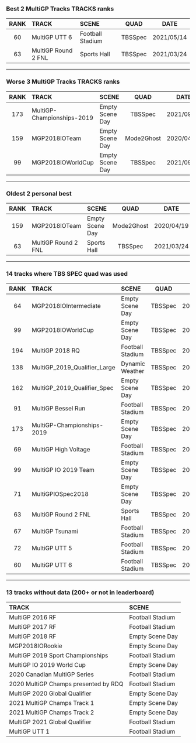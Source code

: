 ### Best 2 MultiGP Tracks TRACKS ranks
|RANK|TRACK|SCENE|QUAD|DATE|
|:---:|:---|:---|:---:|:---:|
|60|MultiGP UTT 6|Football Stadium|TBSSpec|2021/05/14|
|63|MultiGP Round 2 FNL|Sports Hall|TBSSpec|2021/03/24|
---
### Worse 3 MultiGP Tracks TRACKS ranks
|RANK|TRACK|SCENE|QUAD|DATE|
|:---:|:---|:---|:---:|:---:|
|173|MultiGP-Championships-2019|Empty Scene Day|TBSSpec|2021/09/08|
|159|MGP2018IOTeam|Empty Scene Day|Mode2Ghost|2020/04/19|
|99|MGP2018IOWorldCup|Empty Scene Day|TBSSpec|2021/09/07|
---
### Oldest 2 personal best
|RANK|TRACK|SCENE|QUAD|DATE|
|:---:|:---|:---|:---:|:---:|
|159|MGP2018IOTeam|Empty Scene Day|Mode2Ghost|2020/04/19|
|63|MultiGP Round 2 FNL|Sports Hall|TBSSpec|2021/03/24|
---
### 14 tracks where TBS SPEC quad was used
|RANK|TRACK|SCENE|QUAD|DATE|
|:---:|:---|:---|:---:|:---:|
|64|MGP2018IOIntermediate|Empty Scene Day|TBSSpec|2021/09/07|
|99|MGP2018IOWorldCup|Empty Scene Day|TBSSpec|2021/09/07|
|194|MultiGP 2018 RQ|Football Stadium|TBSSpec|2021/04/15|
|138|MultiGP_2019_Qualifier_Large|Dynamic Weather|TBSSpec|2021/09/08|
|162|MultiGP_2019_Qualifier_Spec|Empty Scene Day|TBSSpec|2021/05/14|
|91|MultiGP Bessel Run|Football Stadium|TBSSpec|2021/10/12|
|173|MultiGP-Championships-2019|Empty Scene Day|TBSSpec|2021/09/08|
|69|MultiGP High Voltage|Football Stadium|TBSSpec|2021/10/12|
|99|MultiGP IO 2019 Team|Empty Scene Day|TBSSpec|2021/10/12|
|71|MultiGPIOSpec2018|Empty Scene Day|TBSSpec|2021/09/08|
|63|MultiGP Round 2 FNL|Sports Hall|TBSSpec|2021/03/24|
|67|MultiGP Tsunami|Football Stadium|TBSSpec|2021/09/08|
|72|MultiGP UTT 5|Football Stadium|TBSSpec|2021/09/08|
|60|MultiGP UTT 6|Football Stadium|TBSSpec|2021/05/14|
---
### 13 tracks without data (200+ or not in leaderboard)
|TRACK|SCENE|
|:---|:---|
|MultiGP 2016 RF|Football Stadium|
|MultiGP 2017 RF|Football Stadium|
|MultiGP 2018 RF|Empty Scene Day|
|MGP2018IORookie|Empty Scene Day|
|MultiGP 2019 Sport Championships|Football Stadium|
|MultiGP IO 2019 World Cup|Empty Scene Day|
|2020 Canadian MultiGP Series|Football Stadium|
|2020 MultiGP Champs presented by RDQ|Football Stadium|
|MultiGP 2020 Global Qualifier|Empty Scene Day|
|2021 MultiGP Champs Track 1|Empty Scene Day|
|2021 MultiGP Champs Track 2|Empty Scene Day|
|MultiGP 2021 Global Qualifier|Football Stadium|
|MultiGP UTT 1|Football Stadium|
